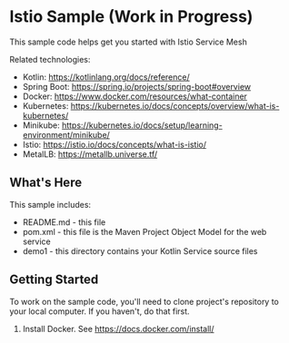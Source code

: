 Istio Sample (Work in Progress)
==================================================

This sample code helps get you started with Istio Service Mesh

Related technologies: 

* Kotlin: https://kotlinlang.org/docs/reference/
* Spring Boot: https://spring.io/projects/spring-boot#overview
* Docker: https://www.docker.com/resources/what-container
* Kubernetes: https://kubernetes.io/docs/concepts/overview/what-is-kubernetes/
* Minikube: https://kubernetes.io/docs/setup/learning-environment/minikube/
* Istio: https://istio.io/docs/concepts/what-is-istio/
* MetalLB: https://metallb.universe.tf/

What's Here
-----------

This sample includes:

* README.md - this file
* pom.xml - this file is the Maven Project Object Model for the web service
* demo1 - this directory contains your Kotlin Service source files

Getting Started
---------------

To work on the sample code, you'll need to clone project's repository to your
local computer. If you haven't, do that first.

1. Install Docker. See https://docs.docker.com/install/
